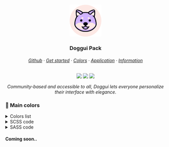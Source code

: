 <div align="center">

<img alt="logo" src="https://raw.githubusercontent.com/doggui-pack/.github/main/icon/logo_round.png" height="100">

<h3>Doggui Pack</h3>

<h6>
<a href="https://github.com/doggui-pack/">Github</a>
·
<a href=https://github.com/doggui-pack/doggui">Get started</a>
·
<a href="https://github.com/doggui-pack/doggui?tab=readme-ov-file#-palette">Colors</a>
·
<a href="https://github.com/doggui-pack/doggui?tab=readme-ov-file#-application">Application</a>
·
<a href="https://github.com/doggui-pack/doggui?tab=readme-ov-file#%EF%B8%8F-gratitude">Information</a>
</h6>

<a href="https://github.com/doggui-pack/doggui/stargazers"><img src="https://img.shields.io/github/stars/doggui-pack/doggui?colorA=2a2e48&colorB=d1b3ff&style=for-the-badge&logo="></a>
<a href="https://github.com/doggui-pack/doggui/releases/latest"><img src="https://img.shields.io/github/v/release/doggui-pack/doggui?colorA=2a2e48&colorB=b7e4a1&style=for-the-badge"></a>
<a href="https://github.com/doggui-pack/doggui/issues"><img src="https://img.shields.io/github/issues/doggui-pack/doggui?colorA=2a2e48&colorB=fbb693&style=for-the-badge&logo="></a>

<p><em>
<!-- Doggui offre une variété de thèmes de couleur agréables pour les yeux et adaptés à tous les usages. Communautaire et accessible à tous, Doggui permet à chacun de personnaliser son interface avec élégance. -->
Community-based and accessible to all, Doggui lets everyone personalize their interface with elegance.
</em></p>

</div>

### 🎨 Main colors

<details>
<summary>Colors list</summary>

| |Labels|Hex|
|-|:-----|---|
|![color](/.github/palette/colors/misty-rose.svg)|Misty Rose|``#fde8e4``
|![color](/.github/palette/colors/light-red.svg)|Light Red|``#f6d0d0``
|![color](/.github/palette/colors/pink-lace.svg)|Pink Lace|``#fbd8f0``
|![color](/.github/palette/colors/mauve.svg)|Mauve|``#d1b3ff``
|![color](/.github/palette/colors/light-salmon-pink.svg)|Light Salmon Pink|``#f29a9c``
|![color](/.github/palette/colors/amaranth-pink.svg)|Amaranth Pink|``#f2aab0``
|![color](/.github/palette/colors/macaroni-and-cheese.svg)|Macaroni And Cheese|``#fbb693``
|![color](/.github/palette/colors/wheat.svg)|Wheat|``#f3d7b1``
|![color](/.github/palette/colors/granny-smith-apple.svg)|Granny Smith Apple|``#b7e4a1``
|![color](/.github/palette/colors/pale-robin-egg-blue.svg)|Pale Robin Egg Blue|``#9cdbc9``
|![color](/.github/palette/colors/non-photo-blue.svg)|Non Photo Blue|``#a2e2eb``
|![color](/.github/palette/colors/baby-blue.svg)|Baby Blue|``#89d6ee``
|![color](/.github/palette/colors/jordy-blue.svg)|Jordy Blue|``#9cb6f5``
|![color](/.github/palette/colors/lavender-blue.svg)|Lavender Blue|``#c4c8fb``
|![color](/.github/palette/colors/azureish-White.svg)|Azureish White|``#dde3fa``
|![color](/.github/palette/colors/Periwinkle-Crayola.svg)|Periwinkle (Crayola)|``#c9d2e9``
|![color](/.github/palette/colors/light-steel-blue.svg)|Light Steel Blue|``#b1badb``
|![color](/.github/palette/colors/blue-bell.svg)|Blue Bell|``#9ea3c1``
|![color](/.github/palette/colors/cool-grey.svg)|Cool Grey|``#8991ad``
|![color](/.github/palette/colors/rhythm.svg)|Rhythm|``#747c99``
|![color](/.github/palette/colors/dark-electric-blue.svg)|Dark Electric Blue|``#626781``
|![color](/.github/palette/colors/independence.svg)|Independence|``#4d526b``
|![color](/.github/palette/colors/charcoal.svg)|Charcoal|``#3b3f5a``
|![color](/.github/palette/colors/gunmetal.svg)|Gunmetal|``#2a2e48``
|![color](/.github/palette/colors/yankees-blue.svg)|Yankee Blue|``#232540``
|![color](/.github/palette/colors/dark-gunmetal.svg)|Dark Gunmetal|``#1a1b2c``
</details>

<details>
<summary>SCSS code</summary>

```scss
$misty-rose : #fde8e4;
$light-red: #f6d0d0;
$pink-lace : #fbd8f0;
$mauve: #d1b3ff;
$light-salmon-pink : #f29a9c;
$amaranth-pink : #f2aab0;
$macaroni-and-cheese: #fbb693;
$wheat : #f3d7b1;
$granny-smith-apple : #b7e4a1;
$pale-robin-egg-blue : #9cdbc9;
$non-photo-blue : #a2e2eb;
$baby-blue : #89d6ee;
$jordy-blue : #9cb6f5;
$lavender-blue : #c4c8fb;
$azureish-White : #dde3fa;
$Periwinkle-Crayola: #c9d2e9;
$light-steel-blue : #b1badb;
$blue-bell : #9ea3c1;
$cool-grey : #8991ad;
$rhythm: #747c99;
$dark-electric-blue: #626781;
$independence : #4d526b;
$charcoal : #3b3f5a;
$gunmetal : #2a2e48;
$yankees-blue : #232540;
$dark-gunmetal : #1a1b2c;
```
</details>

<details>
<summary>SASS code</summary>

```sass
$misty-rose : #fde8e4
$light-red: #f6d0d0
$pink-lace : #fbd8f0
$mauve: #d1b3ff
$light-salmon-pink : #f29a9c
$amaranth-pink : #f2aab0
$macaroni-and-cheese: #fbb693
$wheat : #f3d7b1
$granny-smith-apple : #b7e4a1
$pale-robin-egg-blue : #9cdbc9
$non-photo-blue : #a2e2eb
$baby-blue : #89d6ee
$jordy-blue : #9cb6f5
$lavender-blue : #c4c8fb
$azureish-White : #dde3fa
$Periwinkle-Crayola: #c9d2e9
$light-steel-blue : #b1badb
$blue-bell : #9ea3c1
$cool-grey : #8991ad
$rhythm: #747c99
$dark-electric-blue: #626781
$independence : #4d526b
$charcoal : #3b3f5a
$gunmetal : #2a2e48
$yankees-blue : #232540
$dark-gunmetal : #1a1b2c
```
</details>

#### Coming soon..